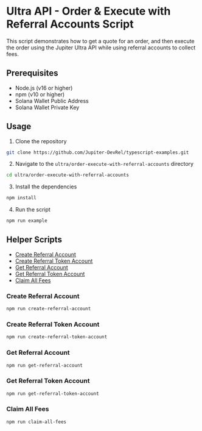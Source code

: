 # Ultra API - Order & Execute with Referral Accounts Script

This script demonstrates how to get a quote for an order, and then execute the order using the Jupiter Ultra API while using referral accounts to collect fees.

## Prerequisites

- Node.js (v16 or higher)
- npm (v10 or higher)
- Solana Wallet Public Address
- Solana Wallet Private Key

## Usage

1. Clone the repository

```bash
git clone https://github.com/Jupiter-DevRel/typescript-examples.git
```

2. Navigate to the `ultra/order-execute-with-referral-accounts` directory

```bash
cd ultra/order-execute-with-referral-accounts
```

3. Install the dependencies

```bash
npm install
```

4. Run the script

```bash
npm run example
```

## Helper Scripts

- [Create Referral Account](src/scripts/create-referral-account.ts)
- [Create Referral Token Account](src/scripts/create-referral-token-account.ts)
- [Get Referral Account](src/scripts/get-referral-account.ts)
- [Get Referral Token Account](src/scripts/get-referral-token-account.ts)
- [Claim All Fees](src/scripts/claim-all-fees.ts)

### Create Referral Account

```bash
npm run create-referral-account
```

### Create Referral Token Account

```bash
npm run create-referral-token-account
```

### Get Referral Account

```bash
npm run get-referral-account
```

### Get Referral Token Account

```bash
npm run get-referral-token-account
```

### Claim All Fees

```bash
npm run claim-all-fees
```
